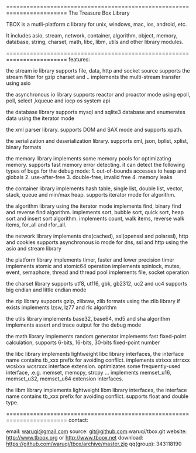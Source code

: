 ========================================================================
The Treasure Box Library

TBOX is a mutli-platform c library for unix, windows, mac, ios, android, etc.

It includes asio, stream, network, container, algorithm, object, memory, database, string, charset, math, libc, libm, utils and other library modules.

========================================================================
features:

the stream io library
	supports file, data, http and socket source
	supports the stream filter for gzip charset and ..
	implements the multi-stream transfer using asio	

the asynchronous io library
	supports reactor and proactor mode
	using epoll, poll, select ,kqueue and iocp os system api

the database library
	supports mysql and sqlite3 database and enumerates data using the iterator mode

the xml parser library. 
	supports DOM and SAX mode and supports xpath.

the serialization and deserialization library. 
	supports xml, json, bplist, xplist, binary formats

the memory library
	implements some memory pools for optimizating memory.
	supports fast memory error detecting. it can detect the following types of bugs for the debug mode:
	1. out-of-bounds accesses to heap and globals
	2. use-after-free
	3. double-free, invalid free
	4. memory leaks

the container library
	implements hash table, single list, double list, vector, stack, queue
	and min/max heap. supports iterator mode for algorithm.

the algorithm library
	using the iterator mode
	implements find, binary find and reverse find algorithm.
	implements sort, bubble sort, quick sort, heap sort and insert sort algorithm. 
	implements count, walk items, reverse walk items, for_all and rfor_all.

the network library
	implements dns(cached), ssl(openssl and polarssl), http and cookies
	supports asynchronous io mode for dns, ssl and http using the asio and stream library

the platform library
	implements timer, faster and lower precision timer
	implements atomic and atomic64 operation
	implements spinlock, mutex, event, semaphore, thread and thread pool 
	implements file, socket operation

the charset library
	supports utf8, utf16, gbk, gb2312, uc2 and uc4
	supports big endian and little endian mode

the zip library
	supports gzip, zlibraw, zlib formats using the zlib library if exists
	implements lzsw, lz77 and rlc algorithm

the utils library
	implements base32, base64, md5 and sha algorithm
	implements assert and trace output for the debug mode

the math library
	implements random generator
	implements fast fixed-point calculation, supports 6-bits, 16-bits, 30-bits fixed-point number

the libc library
	implements lightweight libc library interfaces, the interface name contains tb_xxx prefix for avoiding conflict.
	implements strixxx strrxxx wcsixxx wcsrxxx interface extension.
	optimizates some frequently-used interface, .e.g. memset, memcpy, strcpy ... 
	implements memset_u16, memset_u32, memset_u64 extension interfaces.

the libm library
	implements lightweight libm library interfaces, the interface name contains tb_xxx prefix for avoiding conflict.
	supports float and double type.

========================================================================
contact:

email:   	waruqi@gmail.com
source:  	git@github.com:waruqi/tbox.git
website: 	http://www.tboox.org or http://www.tboox.net
download: 	https://github.com/waruqi/tbox/archive/master.zip
qq(group): 	343118190

